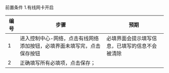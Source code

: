 前置条件
1.有线网卡开启


| 编号 | 步骤                                                                    | 预期                                           |
|------|-------------------------------------------------------------------------|------------------------------------------------|
| 1    | 进入控制中心-网络，点击有线网络添加按钮，必填界面未填写完，点击保存按钮 | 必填界面会提示填写信息，已填写的信息不会被清除 |
| 2    | 正确填写所有必填项，点击保存；    
